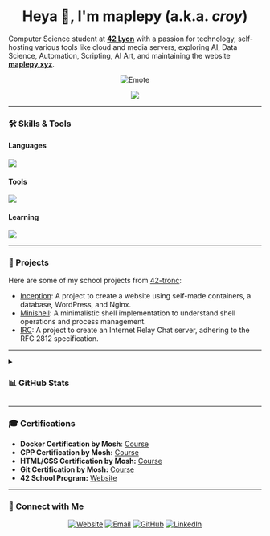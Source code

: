 <h1 align="center">Heya 👋, I'm maplepy (a.k.a. <i>croy</i>)</h1>

 Computer Science student at **[42 Lyon](https://42lyon.fr/)** with a passion for technology, self-hosting various tools like cloud and media servers, exploring AI, Data Science, Automation, Scripting, AI Art, and maintaining the website **[maplepy.xyz](https://maplepy.xyz/)**.

<p align="center">
  <img src="https://cdn.7tv.app/emote/60aeec1712d7701491f89cf5/4x.webp" alt="Emote"/>
</p>

<p align="center">
  <img src="https://komarev.com/ghpvc/?username=maplepy&label=Profile%20views&color=0e75b6&style=flat"/>
</p>

---
### 🛠️ Skills & Tools

<div>
  <h4>Languages</h4>
    <a href="https://github.com/maplepy">
      <img src="https://skillicons.dev/icons?i=bash,c,cpp,python,html,css" />
    </a>
  <h4>Tools</h4>
    <a href="https://github.com/maplepy">
      <img src="https://skillicons.dev/icons?i=linux,vim,neovim,vscode,docker,git,github,githubactions,md,wordpress,windows,aws,ansible,bun,npm"/>
    </a>
  <h4>Learning</h4>
    <a href="https://github.com/maplepy">
      <img src="https://skillicons.dev/icons?i=js,ts,angular,tailwind,react,nextjs" />
    </a>
</div>

---

### 🚀 Projects
Here are some of my school projects from [42-tronc](https://github.com/42-tronc):
- [Inception](https://github.com/42-tronc/inception/): A project to create a website using self-made containers, a database, WordPress, and Nginx.
- [Minishell](https://github.com/42-tronc/minishell/): A minimalistic shell implementation to understand shell operations and process management.
- [IRC](https://github.com/42-tronc/irc/): A project to create an Internet Relay Chat server, adhering to the RFC 2812 specification.

---

<details>
  <summary><h3>📊 GitHub Stats</h3></summary>
  
<p align="center">
  <img src="https://github-readme-stats.vercel.app/api?username=maplepy&theme=blueberry&count_private=true&hide_border=true&line_height=20" alt="GitHub Stats"/>
  <img src="https://github-readme-stats.vercel.app/api/top-langs/?username=maplepy&layout=compact&theme=blueberry&count_private=true&hide_border=true" alt="Top Languages"/>
  <img src="https://github-readme-streak-stats.herokuapp.com/?user=maplepy&layout=compact&theme=blueberry&count_private=true&hide_border=true" alt="GitHub Streak"/>
  </p>
</details>

---

### 🎓 Certifications
- **Docker Certification by Mosh**: [Course](https://codewithmosh.com/p/the-ultimate-docker-course)
- **CPP Certification by Mosh:** [Course](https://codewithmosh.com/p/ultimate-c-plus-plus-series)
- **HTML/CSS Certification by Mosh:** [Course](https://codewithmosh.com/p/the-ultimate-html-css)
- **Git Certification by Mosh:** [Course](https://codewithmosh.com/p/the-ultimate-git-course)
- **42 School Program:** [Website](https://42.fr/en/homepage/)

---

### 🔗 Connect with Me
<p align="center">
  <a href="https://maplepy.xyz/" target="_blank"><img src="https://img.shields.io/badge/Website-4285F4?style=for-the-badge&logo=google-chrome&logoColor=white" alt="Website"/></a>
  <a href="mailto:github@maplepy.xyz"><img src="https://img.shields.io/badge/Email-D14836?style=for-the-badge&logo=gmail&logoColor=white" alt="Email"/></a>
  <a href="https://github.com/maplepy"><img src="https://img.shields.io/badge/GitHub-181717?style=for-the-badge&logo=github&logoColor=white" alt="GitHub"/></a>
  <a href="https://www.linkedin.com/in/clement-roy-8481b5302/"><img src="https://img.shields.io/badge/LinkedIn-0A66C2?style=for-the-badge&logo=linkedin&logoColor=white" alt="LinkedIn"/></a>
</p>

